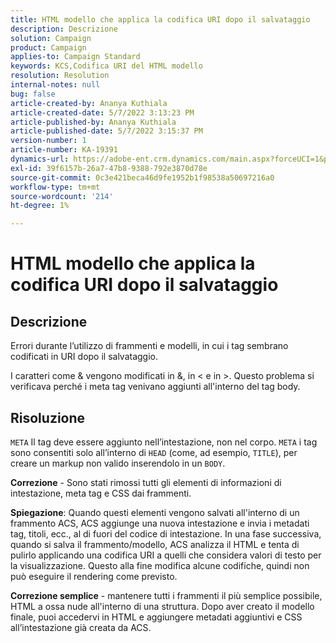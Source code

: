 ```yaml
---
title: HTML modello che applica la codifica URI dopo il salvataggio
description: Descrizione
solution: Campaign
product: Campaign
applies-to: Campaign Standard
keywords: KCS,Codifica URI del HTML modello
resolution: Resolution
internal-notes: null
bug: false
article-created-by: Ananya Kuthiala
article-created-date: 5/7/2022 3:13:23 PM
article-published-by: Ananya Kuthiala
article-published-date: 5/7/2022 3:15:37 PM
version-number: 1
article-number: KA-19391
dynamics-url: https://adobe-ent.crm.dynamics.com/main.aspx?forceUCI=1&pagetype=entityrecord&etn=knowledgearticle&id=1e20da38-18ce-ec11-a7b5-0022480a8e40
exl-id: 39f6157b-26a7-47b8-9388-792e3870d78e
source-git-commit: 0c3e421beca46d9fe1952b1f98538a50697216a0
workflow-type: tm+mt
source-wordcount: '214'
ht-degree: 1%

---
```


# HTML modello che applica la codifica URI dopo il salvataggio

## Descrizione


Errori durante l’utilizzo di frammenti e modelli, in cui i tag sembrano codificati in URI dopo il salvataggio.

I caratteri come &amp; vengono modificati in &amp;, in &lt; e in >. Questo problema si verificava perché i meta tag venivano aggiunti all&#39;interno del tag body.


## Risoluzione


`META` Il tag deve essere aggiunto nell’intestazione, non nel corpo. `META` i tag sono consentiti solo all’interno di `HEAD` (come, ad esempio, `TITLE`), per creare un markup non valido inserendolo in un `BODY`.



<b>Correzione</b> - Sono stati rimossi tutti gli elementi di informazioni di intestazione, meta tag e CSS dai frammenti.

<b>Spiegazione</b>: Quando questi elementi vengono salvati all&#39;interno di un frammento ACS, ACS aggiunge una nuova intestazione e invia i metadati tag, titoli, ecc., al di fuori del codice di intestazione. In una fase successiva, quando si salva il frammento/modello, ACS analizza il HTML e tenta di pulirlo applicando una codifica URI a quelli che considera valori di testo per la visualizzazione. Questo alla fine modifica alcune codifiche, quindi non può eseguire il rendering come previsto.

<b>Correzione semplice</b> - mantenere tutti i frammenti il più semplice possibile, HTML a ossa nude all&#39;interno di una struttura. Dopo aver creato il modello finale, puoi accedervi in HTML e aggiungere metadati aggiuntivi e CSS all’intestazione già creata da ACS.
